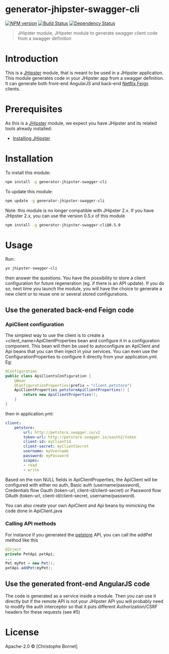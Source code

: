 # generator-jhipster-swagger-cli
[![NPM version][npm-image]][npm-url] [![Build Status][travis-image]][travis-url] [![Dependency Status][daviddm-image]][daviddm-url]
> JHipster module, JHipster module to generate swagger client code from a swagger definition

# Introduction

This is a [JHipster](http://jhipster.github.io/) module, that is meant to be used in a JHipster application.
This module generates code in your JHipster app from a swagger definition. It can generate both front-end AngularJS and back-end [Netflix Feign](https://github.com/Netflix/feign) clients.

# Prerequisites

As this is a [JHipster](http://jhipster.github.io/) module, we expect you have JHipster and its related tools already installed:

- [Installing JHipster](https://jhipster.github.io/installation.html)

# Installation

To install this module:

```bash
npm install -g generator-jhipster-swagger-cli
```

To update this module:
```bash
npm update -g generator-jhipster-swagger-cli
```

Note: this module is no longer compatible with JHipster 2.x. If you have JHipster 2.x, you can use the version 0.5.x of this module
```bash
npm install -g generator-jhipster-swagger-cli@0.5.0
```

# Usage
Run:
```bash
yo jhipster-swagger-cli
```
then answer the questions.
You have the possibility to store a client configuration for future regeneration (eg. if there is an API update). If you do so, next time you launch the module, you will have the choice to generate a new client or to reuse one or several stored configurations.

## Use the generated back-end Feign code
### ApiClient configuration
The simplest way to use the client is to create a <client_name>ApiClientProperties bean and configure it in a configuration component. This bean will then be used to autoconfigure an ApiClient and Api beans that you can then inject in your services. You can even use the ConfigurationProperties to configure it directly from your application.yml.
Eg:
```java
@Configuration
public class ApiClientsConfiguration {
    @Bean
    @ConfigurationProperties(prefix = "client.petstore")
    ApiClientProperties petstoreApiClientProperties() {
        return new ApiClientProperties();
    }
}
```
then in application.yml:
```yaml
client:
    petstore:
        url: http://petstore.swagger.io/v2
        token-url: http://petstore.swagger.io/oauth2/token
        client-id: myClientId
        client-secret: myClientSecret
        username: myUsername
        password: myPassword
        scopes:
        - read
        - write
```
Based on the non NULL fields in ApiClientProperties, the ApiClient will be configured with either no auth, Basic auth (username/password), Credentials flow Oauth (token-url, client-id/client-secret) or Password flow OAuth (token-url, client-id/client-secret, username/password).

You can also create your own ApiClient and Api beans by mimicking the code done in ApiClient.java

### Calling API methods
For instance if you generated the [petstore](http://petstore.swagger.io) API, you can call the addPet method like this
```java
@Inject
private PetApi petApi;
...
Pet myPet = new Pet();
petApi.addPet(myPet);
```

## Use the generated front-end AngularJS code
The code is generated as a service inside a module. Then you can use it directly but if the remote API is not your JHipster API you will probably need to modify the auth interceptor so that it puts different Authorization/CSRF headers for these requests (see #5)


# License

Apache-2.0 © [Christophe Bornet]

[npm-image]: https://img.shields.io/npm/v/generator-jhipster-swagger-cli.svg
[npm-url]: https://npmjs.org/package/generator-jhipster-swagger-cli
[travis-image]: https://travis-ci.org/cbornet/generator-jhipster-swagger-cli.svg?branch=master
[travis-url]: https://travis-ci.org/cbornet/generator-jhipster-swagger-cli
[daviddm-image]: https://david-dm.org/cbornet/generator-jhipster-swagger-cli.svg?theme=shields.io
[daviddm-url]: https://david-dm.org/cbornet/generator-jhipster-module
